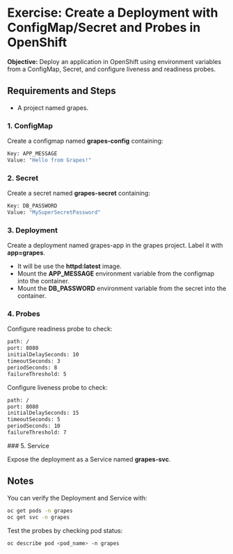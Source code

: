 # Exercise: Create a Deployment with ConfigMap/Secret and Probes in OpenShift

**Objective:** Deploy an application in OpenShift using environment variables from a ConfigMap, Secret, and configure liveness and readiness probes.

## Requirements and Steps

- A project named grapes.

### 1. ConfigMap

Create a configmap named **grapes-config** containing:

```bash
Key: APP_MESSAGE
Value: "Hello from Grapes!"
```

### 2. Secret

Create a secret named **grapes-secret** containing:

```bash
Key: DB_PASSWORD
Value: "MySuperSecretPassword"
```

### 3. Deployment

Create a deployment named grapes-app in the grapes project. Label it with **app=grapes**.
- It will be use the **httpd:latest** image.
- Mount the **APP_MESSAGE** environment variable  from the configmap into the container.
- Mount the **DB_PASSWORD** environment variable from the secret into the container.

### 4. Probes

Configure readiness probe to check:

```bash
path: /
port: 8080
initialDelaySeconds: 10
timeoutSeconds: 3
periodSeconds: 8
failureThreshold: 5
```
Configure liveness probe to check:

```bash
path: /
port: 8080
initialDelaySeconds: 15
timeoutSeconds: 5
periodSeconds: 10
failureThreshold: 7
```

### 5. Service

Expose the deployment as a Service named **grapes-svc**.

## Notes

You can verify the Deployment and Service with:

```bash
oc get pods -n grapes
oc get svc -n grapes
```

Test the probes by checking pod status:

```bash
oc describe pod <pod_name> -n grapes
```